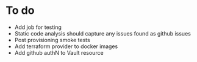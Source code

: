 To do
======
- Add job for testing
- Static code analysis should capture any issues found as github issues
- Post provisioning smoke tests
- Add terraform provider to docker images
- Add github authN to Vault resource
